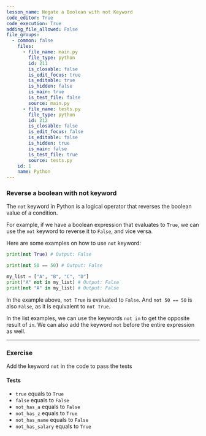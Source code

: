 ```yaml
---
lesson_name: Negate a Boolean with not Keyword
code_editor: True
code_execution: True
adding_file_allowed: False
file_groups:
  - common: false
    files:
      - file_name: main.py
        file_type: python
        id: 211
        is_closable: false
        is_edit_focus: true
        is_editable: true
        is_hidden: false
        is_main: true
        is_test_file: false
        source: main.py
      - file_name: tests.py
        file_type: python
        id: 212
        is_closable: false
        is_edit_focus: false
        is_editable: false
        is_hidden: true
        is_main: false
        is_test_file: true
        source: tests.py
    id: 1
    name: Python
---
```


### Reverse a boolean with not keyword

The `not` keyword in Python is a logical operator that reverses the boolean value of a condition.

For example, if we have a boolean expression that evaluates to `True`, we can use the `not` keyword to reverse it to `False`, and vice versa.

Here are some examples on how to use `not` keyword:

```python
print(not True) # Output: False

print(not 50 == 50) # Output: False

my_list = ["A", "B", "C", "D"]
print("A" not in my_list) # Output: False
print(not "A" in my_list) # Output: False
```

In the example above, `not True` is evaluated to `False`. And `not 50 == 50` is also `False`, as it is equivalent to `not True`.

In the list examples, we can use the keywords `not in` to get the opposite result of `in`. We can also add the keyword `not` before the entire expression as well.

---

### Exercise

Add the keyword `not` in the code to pass the tests

#### Tests

<ul>
<li id="test-1"><code>true</code> equals to <code>True</code></li>
<li id="test-2"><code>false</code> equals to <code>False</code></li>
<li id="test-3"><code>not_has_a</code> equals to <code>False</code></li>
<li id="test-4"><code>not_has_z</code> equals to <code>True</code></li>
<li id="test-5"><code>not_has_name</code> equals to <code>False</code></li>
<li id="test-6"><code>not_has_salary</code> equals to <code>True</code></li>
</ul>
